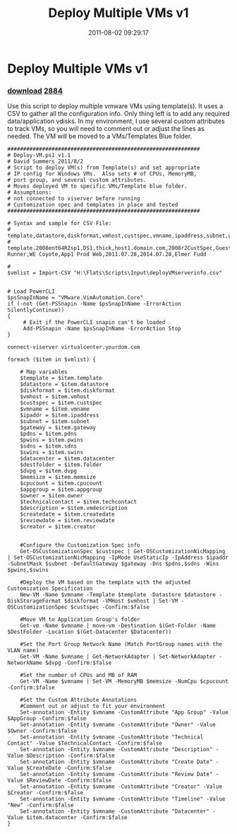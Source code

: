﻿---
pid:            2883
parent:         0
children:       2884
poster:         David Summers
title:          Deploy Multiple VMs v1
date:           2011-08-02 09:29:17
description:    Use this script to deploy multiple vmware VMs using template(s).  It uses a CSV to gather all the configuration info.  Only thing left is to add any required data/application vdisks.  In my environment, I use several custom attributes to track VMs, so you will need to comment out or adjust the lines as needed.  The VM will be moved to a VMs/Templates Blue folder.  
format:         posh
---

# Deploy Multiple VMs v1

### [download](2883.ps1)  [2884](2884.md)

Use this script to deploy multiple vmware VMs using template(s).  It uses a CSV to gather all the configuration info.  Only thing left is to add any required data/application vdisks.  In my environment, I use several custom attributes to track VMs, so you will need to comment out or adjust the lines as needed.  The VM will be moved to a VMs/Templates Blue folder.  

```posh
#############################################################
# Deploy-VM.ps1 v1.1
# David Summers 2011/8/2
# Script to deploy VM(s) from Template(s) and set appropriate
# IP config for Windows VMs.  Also sets # of CPUs, MemoryMB,
# port group, and several custom attributes.
# Moves deployed VM to specific VMs/Template blue folder.
# Assumptions:
# not connected to viserver before running
# Customization spec and templates in place and tested
#############################################################

# Syntax and sample for CSV File:
# template,datastore,diskformat,vmhost,custspec,vmname,ipaddress,subnet,gateway,pdns,sdns,pwins,swins,datacenter,folder,dvpg,memsize,cpucount,appgroup,owner,techcontact,vmdescription,createdate,reviewdate,creator
# template.2008ent64R2sp1,DS1,thick,host1.domain.com,2008r2CustSpec,Guest1,10.50.35.10,255.255.255.0,10.50.35.1,10.10.0.50,10.10.0.51,10.10.0.50,10.10.0.51,DCName,FldrNm,dvpg.10.APP1,2048,1,Monitoring,Road Runner,WE Coyote,App1 Prod Web,2011.07.28,2014.07.28,Elmer Fudd

# 
$vmlist = Import-CSV "H:\Flats\Scripts\Input\deployVMserverinfo.csv"


# Load PowerCLI
$psSnapInName = "VMware.VimAutomation.Core"
if (-not (Get-PSSnapin -Name $psSnapInName -ErrorAction SilentlyContinue))
{
     # Exit if the PowerCLI snapin can't be loaded
     Add-PSSnapin -Name $psSnapInName -ErrorAction Stop
}

connect-viserver virtualcenter.yourdom.com

foreach ($item in $vmlist) {

	# Map variables
	$template = $item.template
	$datastore = $item.datastore
	$diskformat = $item.diskformat
	$vmhost = $item.vmhost
	$custspec = $item.custspec
	$vmname = $item.vmname
	$ipaddr = $item.ipaddress
	$subnet = $item.subnet
	$gateway = $item.gateway
	$pdns = $item.pdns
	$pwins = $item.pwins
	$sdns = $item.sdns
	$swins = $item.swins
	$datacenter = $item.datacenter
	$destfolder = $item.folder
	$dvpg = $item.dvpg
	$memsize = $item.memsize
	$cpucount = $item.cpucount
	$appgroup = $item.appgroup
	$owner = $item.owner
	$technicalcontact = $item.techcontact
	$description = $item.vmdescription
	$createdate = $item.createdate
	$reviewdate = $item.reviewdate
	$creator = $item.creator


	#Configure the Customization Spec info
	Get-OSCustomizationSpec $custspec | Get-OSCustomizationNicMapping | Set-OSCustomizationNicMapping -IpMode UseStaticIp -IpAddress $ipaddr -SubnetMask $subnet -DefaultGateway $gateway -Dns $pdns,$sdns -Wins $pwins,$swins

	#Deploy the VM based on the template with the adjusted Customization Specification
	New-VM -Name $vmname -Template $template -Datastore $datastore -DiskStorageFormat $diskformat -VMHost $vmhost | Set-VM -OSCustomizationSpec $custspec -Confirm:$false

	#Move VM to Application Group's folder
	Get-vm -Name $vmname | move-vm -Destination $(Get-Folder -Name $DestFolder -Location $(Get-Datacenter $Datacenter))

	#Set the Port Group Network Name (Match PortGroup names with the VLAN name)
	Get-VM -Name $vmname | Get-NetworkAdapter | Set-NetworkAdapter -NetworkName $dvpg -Confirm:$false

	#Set the number of CPUs and MB of RAM
	Get-VM -Name $vmname | Set-VM -MemoryMB $memsize -NumCpu $cpucount -Confirm:$false

	#Set the Custom Attribute Annotations
	#Comment out or adjust to fit your environment
	Set-annotation -Entity $vmname -CustomAttribute "App Group" -Value $AppGroup -Confirm:$false
	Set-annotation -Entity $vmname -CustomAttribute "Owner" -Value $Owner -Confirm:$false
	Set-annotation -Entity $vmname -CustomAttribute "Technical Contact" -Value $TechnicalContact -Confirm:$false
	Set-annotation -Entity $vmname -CustomAttribute "Description" -Value $Description -Confirm:$false
	Set-annotation -Entity $vmname -CustomAttribute "Create Date" -Value $CreateDate -Confirm:$false
	Set-annotation -Entity $vmname -CustomAttribute "Review Date" -Value $ReviewDate -Confirm:$false
	Set-annotation -Entity $vmname -CustomAttribute "Creator" -Value $Creator -Confirm:$false
	Set-annotation -Entity $vmname -CustomAttribute "Timeline" -Value "New" -Confirm:$false
	Set-annotation -Entity $vmname -CustomAttribute "Datacenter" -Value $item.datacenter -Confirm:$false
}
```
